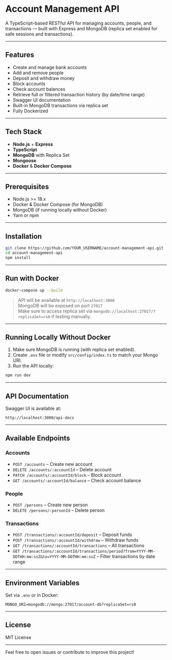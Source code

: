 # Account Management API

A TypeScript-based RESTful API for managing accounts, people, and transactions — built with Express and MongoDB (replica set enabled for safe sessions and transactions).

---

## Features

- Create and manage bank accounts
- Add and remove people
- Deposit and withdraw money
- Block accounts
- Check account balances
- Retrieve full or filtered transaction history (by date/time range)
- Swagger UI documentation
- Built-in MongoDB transactions via replica set
- Fully Dockerized

---

## Tech Stack

- **Node.js** + **Express**
- **TypeScript**
- **MongoDB** with Replica Set
- **Mongoose**
- **Docker** & **Docker Compose**

---

## Prerequisites

- Node.js >= 18.x
- Docker & Docker Compose (for MongoDB)
- MongoDB (if running locally without Docker)
- Yarn or npm

---

## Installation

```bash
git clone https://github.com/YOUR_USERNAME/account-management-api.git
cd account-management-api
npm install
```

---

## Run with Docker

```bash
docker-compose up --build
```

> API will be available at `http://localhost:3000`  
> MongoDB will be exposed on port `27017`  
> Make sure to access replica set via `mongodb://localhost:27017/?replicaSet=rs0` if testing manually.

---

## Running Locally Without Docker

1. Make sure MongoDB is running (with replica set enabled).
2. Create `.env` file or modify `src/config/index.ts` to match your Mongo URI.
3. Run the API locally:

```bash
npm run dev
```

---

## API Documentation

Swagger UI is available at:

```
http://localhost:3000/api-docs
```

---

## Available Endpoints

### Accounts
- `POST /accounts` – Create new account  
- `DELETE /accounts/:accountId` – Delete account  
- `PATCH /accounts/:accountId/block` – Block account  
- `GET /accounts/:accountId/balance` – Check account balance  

### People
- `POST /persons` – Create new person  
- `DELETE /persons/:personId` – Delete person  

### Transactions
- `POST /transactions/:accountId/deposit` – Deposit funds  
- `POST /transactions/:accountId/withdraw` – Withdraw funds  
- `GET /transactions/:accountId/transactions` – All transactions  
- `GET /transactions/:accountId/transactions/period?from=YYYY-MM-DDTHH:mm:ssZ&to=YYYY-MM-DDTHH:mm:ssZ` – Filter transactions by date range  

---

## Environment Variables

Set via `.env` or in Docker:

```env
MONGO_URI=mongodb://mongo:27017/account-db?replicaSet=rs0
```

---

## License

MIT License

---

Feel free to open issues or contribute to improve this project!

